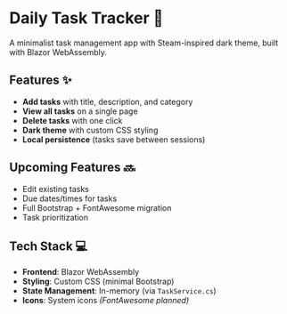 # Daily Task Tracker 🚀

A minimalist task management app with Steam-inspired dark theme, built with Blazor WebAssembly.

## Features ✨
- **Add tasks** with title, description, and category
- **View all tasks** on a single page
- **Delete tasks** with one click
- **Dark theme** with custom CSS styling
- **Local persistence** (tasks save between sessions)

## Upcoming Features 🔜
- Edit existing tasks
- Due dates/times for tasks
- Full Bootstrap + FontAwesome migration
- Task prioritization

## Tech Stack 💻
- **Frontend**: Blazor WebAssembly
- **Styling**: Custom CSS (minimal Bootstrap)
- **State Management**: In-memory (via `TaskService.cs`)
- **Icons**: System icons *(FontAwesome planned)*
